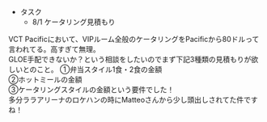 
* タスク
	* 8/1 ケータリング見積もり


VCT Pacificにおいて、VIPルーム全般のケータリングをPacificから80ドルって言われてる。高すぎて無理。  
GLOE手配できないか？という相談をしたいのでまず下記3種類の見積もりが欲しいとのこと。
①弁当スタイル1食・2食の金額  
②ホットミールの金額  
③ケータリングスタイルの金額という要件でした！  
多分ララアリーナのロケハンの時にMatteoさんから少し頭出しされてた件ですね！